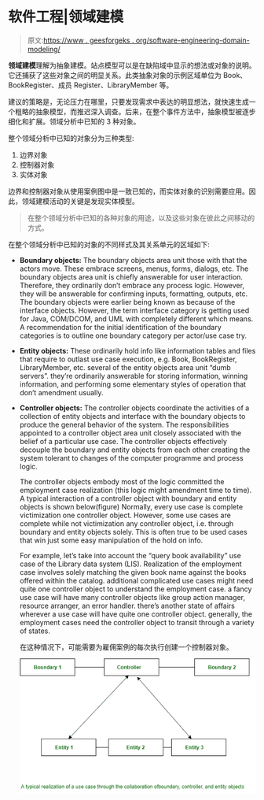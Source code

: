 # 软件工程|领域建模

> 原文:[https://www . geesforgeks . org/software-engineering-domain-modeling/](https://www.geeksforgeeks.org/software-engineering-domain-modeling/)

**领域建模**理解为抽象建模。站点模型可以是在缺陷域中显示的想法或对象的说明。它还捕获了这些对象之间的明显关系。此类抽象对象的示例区域单位为 Book、BookRegister、成员 Register、LibraryMember 等。

建议的策略是，无论压力在哪里，只要发现需求中表达的明显想法，就快速生成一个粗略的抽象模型，而推迟深入调查。后来，在整个事件方法中，抽象模型被逐步细化和扩展。领域分析中已知的 3 种对象。

整个领域分析中已知的对象分为三种类型:

1.  边界对象
2.  控制器对象
3.  实体对象

边界和控制器对象从使用案例图中是一致已知的，而实体对象的识别需要应用。因此，领域建模活动的关键是发现实体模型。

> 在整个领域分析中已知的各种对象的用途，以及这些对象在彼此之间移动的方式。

在整个领域分析中已知的对象的不同样式及其关系单元的区域如下:

*   **Boundary objects:**
    The boundary objects area unit those with that the actors move. These embrace screens, menus, forms, dialogs, etc. The boundary objects area unit is chiefly answerable for user interaction. Therefore, they ordinarily don’t embrace any process logic. However, they will be answerable for confirming inputs, formatting, outputs, etc. The boundary objects were earlier being known as because of the interface objects. However, the term interface category is getting used for Java, COM/DCOM, and UML with completely different which means. A recommendation for the initial identification of the boundary categories is to outline one boundary category per actor/use case try.
*   **Entity objects:**
    These ordinarily hold info like information tables and files that require to outlast use case execution, e.g. Book, BookRegister, LibraryMember, etc. several of the entity objects area unit “dumb servers”. they’re ordinarily answerable for storing information, winning information, and performing some elementary styles of operation that don’t amendment usually.
*   **Controller objects:**
    The controller objects coordinate the activities of a collection of entity objects and interface with the boundary objects to produce the general behavior of the system. The responsibilities appointed to a controller object area unit closely associated with the belief of a particular use case. The controller objects effectively decouple the boundary and entity objects from each other creating the system tolerant to changes of the computer programme and process logic.

    The controller objects embody most of the logic committed the employment case realization (this logic might amendment time to time). A typical interaction of a controller object with boundary and entity objects is shown below(figure) Normally, every use case is complete victimization one controller object. However, some use cases are complete while not victimization any controller object, i.e. through boundary and entity objects solely. This is often true to be used cases that win just some easy manipulation of the hold on info.

    For example, let’s take into account the “query book availability” use case of the Library data system (LIS). Realization of the employment case involves solely matching the given book name against the books offered within the catalog. additional complicated use cases might need quite one controller object to understand the employment case. a fancy use case will have many controller objects like group action manager, resource arranger, an error handler. there’s another state of affairs wherever a use case will have quite one controller object. generally, the employment cases need the controller object to transit through a variety of states.

    在这种情况下，可能需要为雇佣案例的每次执行创建一个控制器对象。

    ![](img/c95cccc45d329f0283414cbc386b175e.png)